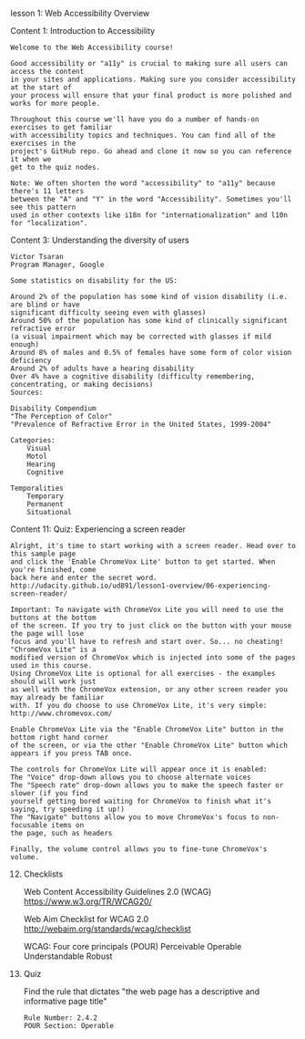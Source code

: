 lesson 1: Web Accessibility Overview

Content 1: Introduction to Accessibility


    Welcome to the Web Accessibility course!
    
    Good accessibility or "a11y" is crucial to making sure all users can access the content 
    in your sites and applications. Making sure you consider accessibility at the start of 
    your process will ensure that your final product is more polished and works for more people.
    
    Throughout this course we'll have you do a number of hands-on exercises to get familiar 
    with accessibility topics and techniques. You can find all of the exercises in the 
    project's GitHub repo. Go ahead and clone it now so you can reference it when we 
    get to the quiz nodes.
    
    Note: We often shorten the word "accessibility" to "a11y" because there's 11 letters 
    between the "A" and "Y" in the word "Accessibility". Sometimes you'll see this pattern 
    used in other contexts like i18n for "internationalization" and l10n for "localization".



Content 3: Understanding the diversity of users

    Victor Tsaran
    Program Manager, Google

    Some statistics on disability for the US:
    
    Around 2% of the population has some kind of vision disability (i.e. are blind or have 
    significant difficulty seeing even with glasses)
    Around 50% of the population has some kind of clinically significant refractive error 
    (a visual impairment which may be corrected with glasses if mild enough)
    Around 8% of males and 0.5% of females have some form of color vision deficiency
    Around 2% of adults have a hearing disability
    Over 4% have a cognitive disability (difficulty remembering, concentrating, or making decisions)
    Sources:
    
    Disability Compendium
    "The Perception of Color"
    "Prevalence of Refractive Error in the United States, 1999-2004"
    
    Categories:
        Visual
        Motol
        Hearing
        Cognitive
        
    Temporalities
        Temporary
        Permanent
        Situational
    

Content 11: Quiz: Experiencing a screen reader

    Alright, it's time to start working with a screen reader. Head over to this sample page 
    and click the 'Enable ChromeVox Lite' button to get started. When you're finished, come 
    back here and enter the secret word.
    http://udacity.github.io/ud891/lesson1-overview/06-experiencing-screen-reader/
    
    Important: To navigate with ChromeVox Lite you will need to use the buttons at the bottom 
    of the screen. If you try to just click on the button with your mouse the page will lose 
    focus and you'll have to refresh and start over. So... no cheating! "ChromeVox Lite" is a 
    modified version of ChromeVox which is injected into some of the pages used in this course. 
    Using ChromeVox Lite is optional for all exercises - the examples should will work just 
    as well with the ChromeVox extension, or any other screen reader you may already be familiar 
    with. If you do choose to use ChromeVox Lite, it's very simple:
    http://www.chromevox.com/
    
    Enable ChromeVox Lite via the "Enable ChromeVox Lite" button in the bottom right hand corner 
    of the screen, or via the other "Enable ChromeVox Lite" button which appears if you press TAB once.
    
    The controls for ChromeVox Lite will appear once it is enabled:
    The "Voice" drop-down allows you to choose alternate voices
    The "Speech rate" drop-down allows you to make the speech faster or slower (if you find 
    yourself getting bored waiting for ChromeVox to finish what it's saying, try speeding it up!)
    The "Navigate" buttons allow you to move ChromeVox's focus to non-focusable items on 
    the page, such as headers
    
    Finally, the volume control allows you to fine-tune ChromeVox's volume.


12. Checklists

    Web Content Accessibility Guidelines 2.0 (WCAG)
    https://www.w3.org/TR/WCAG20/
    
    Web Aim Checklist for WCAG 2.0
    http://webaim.org/standards/wcag/checklist
    
    WCAG: Four core principals (POUR)
        Perceivable
        Operable
        Understandable
        Robust
        
        
13. Quiz

    Find the rule that dictates "the web page has a descriptive and informative page title"
    
        Rule Number: 2.4.2
        POUR Section: Operable
        
        